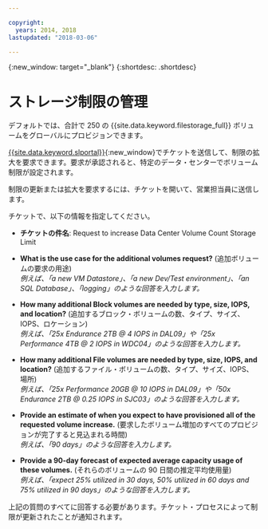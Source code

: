 ```yaml
---

copyright:
  years: 2014, 2018
lastupdated: "2018-03-06"

---
```

{:new_window: target="_blank"}
{:shortdesc: .shortdesc}

# ストレージ制限の管理

デフォルトでは、合計で 250 の {{site.data.keyword.filestorage_full}} ボリュームをグローバルにプロビジョンできます。 

[{{site.data.keyword.slportal}}](https://control.softlayer.com/){:new_window}でチケットを送信して、制限の拡大を要求できます。要求が承認されると、特定のデータ・センターでボリューム制限が設定されます。  

制限の更新または拡大を要求するには、チケットを開いて、営業担当員に送信します。

チケットで、以下の情報を指定してください。

- **チケットの件名**: Request to increase Data Center Volume Count Storage Limit

- **What is the use case for the additional volumes request?** (追加ボリュームの要求の用途)<br />
*例えば、「a new VM Datastore」、「a new Dev/Test environment」、「an SQL Database」、「logging」のような回答を入力します。*

- **How many additional Block volumes are needed by type, size, IOPS, and location?** (追加するブロック・ボリュームの数、タイプ、サイズ、IOPS、ロケーション)<br />
*例えば、「25x Endurance 2TB @ 4 IOPS in DAL09」や「25x Performance 4TB @ 2 IOPS in WDC04」のような回答を入力します。*

- **How many additional File volumes are needed by type, size, IOPS, and location?** (追加するファイル・ボリュームの数、タイプ、サイズ、IOPS、場所)<br />
*例えば、「25x Performance 20GB @ 10 IOPS in DAL09」や「50x Endurance 2TB @ 0.25 IOPS in SJC03」のような回答を入力します。*
 
- **Provide an estimate of when you expect to have provisioned all of the requested volume increase.** (要求したボリューム増加のすべてのプロビジョンが完了すると見込まれる時間)<br />
*例えば、「90 days」のような回答を入力します。*

- **Provide a 90-day forecast of expected average capacity usage of these volumes.** (それらのボリュームの 90 日間の推定平均使用量)<br />
*例えば、「expect 25% utilized in 30 days, 50% utilized in 60 days and 75% utilized in 90 days」のような回答を入力します。*

上記の質問のすべてに回答する必要があります。チケット・プロセスによって制限が更新されたことが通知されます。 
